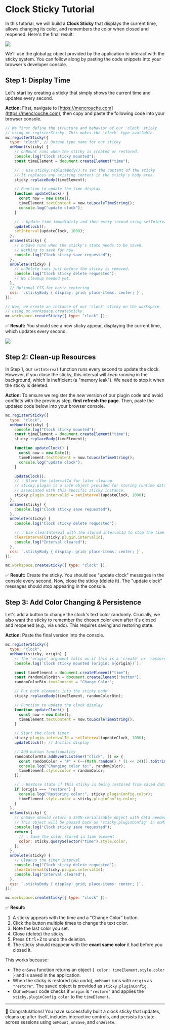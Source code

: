 # Clock Sticky Tutorial

In this tutorial, we will build a **Clock Sticky** that displays the current time, allows changing its color, and remembers the color when closed and reopened. Here's the final result:

![](/img/clock-sticky-tutorial/done.gif)

We'll use the global <abbr title="Mencrouche">`mc`</abbr> object provided by the application to interact with the sticky system. You can follow along by pasting the code snippets into your browser's developer console.

## Step 1: Display Time

Let's start by creating a sticky that simply shows the current time and updates every second.

**Action:** First, navigate to [https://mencrouche.com](https://mencrouche.com), then copy and paste the following code into your browser console.

```javascript
// We first define the structure and behavior of our 'clock' sticky
// using mc.registerSticky. This makes the 'clock' type available.
mc.registerSticky({
  type: "clock", // Unique type name for our sticky
  onMount(sticky) {
    // onMount runs when the sticky is created or restored.
    console.log("Clock sticky mounted");
    const timeElement = document.createElement("time");

    // 💡 Use sticky.replaceBody() to set the content of the sticky.
    // It replaces any existing content in the sticky's body area.
    sticky.replaceBody(timeElement);

    // Function to update the time display
    function updateClock() {
      const now = new Date();
      timeElement.textContent = now.toLocaleTimeString();
      console.log("update clock");
    }

    // 💡 Update time immediately and then every second using setInterval.
    updateClock();
    setInterval(updateClock, 1000);
  },
  onSave(sticky) {
    // onSave runs when the sticky's state needs to be saved.
    // Nothing to save for now.
    console.log("Clock sticky save requested");
  },
  onDelete(sticky) {
    // onDelete runs just before the sticky is removed.
    console.log("Clock sticky delete requested");
    // No cleanup needed yet.
  },
  // Optional CSS for basic centering
  css: `.stickyBody { display: grid; place-items: center; }`,
});

// Now, we create an instance of our 'clock' sticky on the workspace
// using mc.workspace.createSticky.
mc.workspace.createSticky({ type: "clock" });

````

✅ **Result:** You should see a new sticky appear, displaying the current time, which updates every second.

![](/img/clock-sticky-tutorial/step1.webp)


## Step 2: Clean-up Resources

In Step 1, our `setInterval` function runs every second to update the clock. However, if you close the sticky, this interval will *keep running* in the background, which is inefficient (a "memory leak"). We need to stop it when the sticky is deleted.

**Action:** To ensure we register the *new* version of our plugin code and avoid conflicts with the previous step, **first refresh the page**. Then, paste the updated code below into your browser console.

```javascript
mc.registerSticky({
  type: "clock",
  onMount(sticky) {
    console.log("Clock sticky mounted");
    const timeElement = document.createElement("time");
    sticky.replaceBody(timeElement);

    function updateClock() {
      const now = new Date();
      timeElement.textContent = now.toLocaleTimeString();
      console.log("update clock");
    }

    updateClock();
    // 💡 Store the intervalId for later cleanup.
    // sticky.plugin is a safe object provided for storing runtime data
    // associated with this specific sticky instance.
    sticky.plugin.intervalId = setInterval(updateClock, 1000);
  },
  onSave(sticky) {
    console.log("Clock sticky save requested");
  },
  onDelete(sticky) {
    console.log("Clock sticky delete requested");

    // 💡 Use clearInterval with the stored intervalId to stop the timer.
    clearInterval(sticky.plugin.intervalId);
    console.log("Interval cleared");
  },
  css: `.stickyBody { display: grid; place-items: center; }`,
});

mc.workspace.createSticky({ type: "clock" });
```

✅ **Result:** Create the sticky. You should see "update clock" messages in the console every second. Now, close the sticky (delete it). The "update clock" messages should stop appearing in the console.

## Step 3: Add Color Changing & Persistence

Let's add a button to change the clock's text color randomly. Crucially, we also want the sticky to remember the chosen color even after it's closed and reopened (e.g., via undo). This requires saving and restoring state.

**Action:** Paste the final version into the console.

```javascript
mc.registerSticky({
  type: "clock",
  onMount(sticky, origin) {
    // The 'origin' argument tells us if this is a 'create' or 'restore' event.
    console.log(`Clock sticky mounted (origin: ${origin})`);

    const timeElement = document.createElement("time");
    const randomColorBtn = document.createElement("button");
    randomColorBtn.textContent = "Change Color";

    // Put both elements into the sticky body
    sticky.replaceBody(timeElement, randomColorBtn);

    // Function to update the clock display
    function updateClock() {
      const now = new Date();
      timeElement.textContent = now.toLocaleTimeString();
    }

    // Start the clock timer
    sticky.plugin.intervalId = setInterval(updateClock, 1000);
    updateClock(); // Initial display

    // Add button functionality
    randomColorBtn.addEventListener("click", () => {
      const randomColor = "#" + (~~(Math.random() * (1 << 24))).toString(16).padStart(6, '0');
      console.log("Changing color to:", randomColor);
      timeElement.style.color = randomColor;
    });

    // 💡 Restore state if this sticky is being restored from saved data
    if (origin === "restore") {
      console.log("Restoring color:", sticky.pluginConfig.color);
      timeElement.style.color = sticky.pluginConfig.color;
    }
  },
  onSave(sticky) {
    // onSave should return a JSON-serializable object with data needed for restoration.
    // This object will be passed back as 'sticky.pluginConfig' in onMount(..., "restore").
    console.log("Clock sticky save requested");
    return {
      // 💡 Save the color stored in time element
      color: sticky.querySelector("time").style.color,
    };
  },
  onDelete(sticky) {
    // Cleanup the timer interval
    console.log("Clock sticky delete requested");
    clearInterval(sticky.plugin.intervalId);
    console.log("Interval cleared");
  },
  css: `.stickyBody { display: grid; place-items: center; }`,
});

mc.workspace.createSticky({ type: "clock" });
```

✅ **Result:**

1.  A sticky appears with the time and a "Change Color" button.
2.  Click the button multiple times to change the text color.
3.  Note the last color you set.
4.  Close (delete) the sticky.
5.  Press <kbd>Ctrl</kbd>+<kbd>Z</kbd> to undo the deletion.
6.  The sticky should reappear with the **exact same color** it had before you closed it.

This works because:

  * The `onSave` function returns an object `{ color: timeElement.style.color }` and is saved in the application.
  * When the sticky is restored (via undo), `onMount` runs with `origin` as `"restore"`. The saved object is provided as `sticky.pluginConfig`.
  * Our `onMount` code checks if `origin` is `"restore"` and applies the `sticky.pluginConfig.color` to the `timeElement`.

-----

🎉 Congratulations! You have successfully built a clock sticky that updates, cleans up after itself, includes interactive controls, and persists its state across sessions using `onMount`, `onSave`, and `onDelete`.

